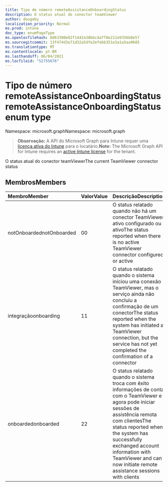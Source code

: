 ```yaml
---
title: Tipo de número remoteAssistanceOnboardingStatus
description: O status atual do conector teamViewer
author: dougeby
localization_priority: Normal
ms.prod: intune
doc_type: enumPageType
ms.openlocfilehash: 8d63300e02f1442a38bbcda7f8e211e9356b8e57
ms.sourcegitcommit: 13f474d3e71d32a5dfe2efebb351e3a1a5aa9685
ms.translationtype: MT
ms.contentlocale: pt-BR
ms.lasthandoff: 06/04/2021
ms.locfileid: "52755676"
---
```

# <a name="remoteassistanceonboardingstatus-enum-type"></a><span data-ttu-id="da9f8-103">Tipo de número remoteAssistanceOnboardingStatus</span><span class="sxs-lookup"><span data-stu-id="da9f8-103">remoteAssistanceOnboardingStatus enum type</span></span>

<span data-ttu-id="da9f8-104">Namespace: microsoft.graph</span><span class="sxs-lookup"><span data-stu-id="da9f8-104">Namespace: microsoft.graph</span></span>

> <span data-ttu-id="da9f8-105">**Observação:** A API do Microsoft Graph para Intune requer uma [licença ativa do Intune](https://go.microsoft.com/fwlink/?linkid=839381) para o locatário.</span><span class="sxs-lookup"><span data-stu-id="da9f8-105">**Note:** The Microsoft Graph API for Intune requires an [active Intune license](https://go.microsoft.com/fwlink/?linkid=839381) for the tenant.</span></span>

<span data-ttu-id="da9f8-106">O status atual do conector teamViewer</span><span class="sxs-lookup"><span data-stu-id="da9f8-106">The current TeamViewer connector status</span></span>

## <a name="members"></a><span data-ttu-id="da9f8-107">Membros</span><span class="sxs-lookup"><span data-stu-id="da9f8-107">Members</span></span>
|<span data-ttu-id="da9f8-108">Membro</span><span class="sxs-lookup"><span data-stu-id="da9f8-108">Member</span></span>|<span data-ttu-id="da9f8-109">Valor</span><span class="sxs-lookup"><span data-stu-id="da9f8-109">Value</span></span>|<span data-ttu-id="da9f8-110">Descrição</span><span class="sxs-lookup"><span data-stu-id="da9f8-110">Description</span></span>|
|:---|:---|:---|
|<span data-ttu-id="da9f8-111">notOnboarded</span><span class="sxs-lookup"><span data-stu-id="da9f8-111">notOnboarded</span></span>|<span data-ttu-id="da9f8-112">0</span><span class="sxs-lookup"><span data-stu-id="da9f8-112">0</span></span>|<span data-ttu-id="da9f8-113">O status relatado quando não há um conector TeamViewer ativo configurado ou ativo</span><span class="sxs-lookup"><span data-stu-id="da9f8-113">The status reported when there is no active TeamViewer connector configured or active</span></span>|
|<span data-ttu-id="da9f8-114">integração</span><span class="sxs-lookup"><span data-stu-id="da9f8-114">onboarding</span></span>|<span data-ttu-id="da9f8-115">1</span><span class="sxs-lookup"><span data-stu-id="da9f8-115">1</span></span>|<span data-ttu-id="da9f8-116">O status relatado quando o sistema iniciou uma conexão TeamViewer, mas o serviço ainda não concluiu a confirmação de um conector</span><span class="sxs-lookup"><span data-stu-id="da9f8-116">The status reported when the system has initiated a TeamViewer connection, but the service has not yet completed the confirmation of a connector</span></span>|
|<span data-ttu-id="da9f8-117">onboarded</span><span class="sxs-lookup"><span data-stu-id="da9f8-117">onboarded</span></span>|<span data-ttu-id="da9f8-118">2</span><span class="sxs-lookup"><span data-stu-id="da9f8-118">2</span></span>|<span data-ttu-id="da9f8-119">O status relatado quando o sistema troca com êxito informações de conta com o TeamViewer e agora pode iniciar sessões de assistência remota com clientes</span><span class="sxs-lookup"><span data-stu-id="da9f8-119">The status reported when the system has successfully exchanged account information with TeamViewer and can now initiate remote assistance sessions with clients</span></span>|




